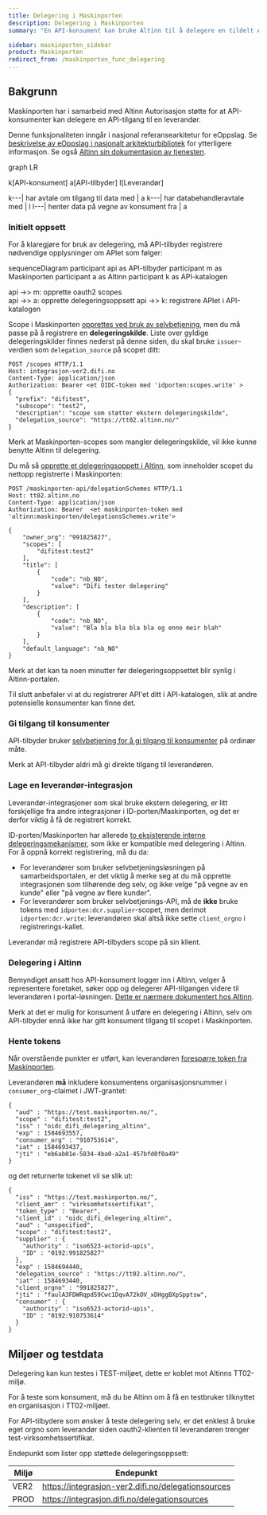 ```yaml
---
title: Delegering i Maskinporten
description: Delegering i Maskinporten
summary: "En API-konsument kan bruke Altinn til å delegere en tildelt API-tilgang videre til en leverandør."

sidebar: maskinporten_sidebar
product: Maskinporten
redirect_from: /maskinporten_func_delegering
---
```


## Bakgrunn

Maskinporten har i samarbeid med Altinn Autorisasjon støtte for at API-konsumenter kan delegere en API-tilgang til en leverandør.

Denne funksjonaliteten inngår i nasjonal referansearkitetur for eOppslag. Se [beskrivelse av eOppslag i nasjonalt arkitekturbibliotek](https://doc.difi.no/nasjonal-arkitektur/nab_referanse_arkitekturer_eoppslag/) for ytterligere informasjon.  Se også [Altinn sin dokumentasjon av tjenesten](https://altinn.github.io/docs/utviklingsguider/sikkerhet-i-eoppslag/).

<div class="mermaid">
graph LR

  k[API-konsument]
  a[API-tilbyder]
  l[Leverandør]

  k---| har avtale om tilgang til data med | a
  k---| har databehandleravtale med | l
  l---| henter data på vegne av konsument fra | a
</div>



### Initielt oppsett

For å klaregjøre for bruk av delegering, må API-tilbyder registrere nødvendige opplysninger om APIet som følger:  

<div class="mermaid">
sequenceDiagram
  participant api as API-tilbyder
  participant m as Maskinporten
  participant a as Altinn
  participant k as API-katalogen

  api ->> m: opprette oauth2 scopes  
  api ->> a:  opprette delegeringsoppsett
  api ->> k: registrere APIet i API-katalogen

</div>


Scope i Maskinporten [opprettes ved bruk av selvbetjening]({{site.baseurl}}/docs/Maskinporten/maskinporten_guide_apitilbyder#administrasjon-av-api),  men du må passe på å registrere en **delegeringskilde**.  Liste over gyldige delegeringskilder finnes nederst på denne siden, du skal bruke `issuer`-verdien som `delegation_source` på scopet ditt:

```
POST /scopes HTTP/1.1
Host: integrasjon-ver2.difi.no
Content-Type: application/json
Authorization: Bearer <et OIDC-token med 'idporten:scopes.write' >
{
  "prefix": "difitest",
  "subscope": "test2",
  "description": "scope som støtter ekstern delegeringskilde",
  "delegation_source": "https://tt02.altinn.no/"
}
```
Merk at Maskinporten-scopes som mangler delegeringskilde, vil ikke kunne benytte Altinn til delegering.

Du må så [opprette et delegeringsoppett i Altinn](https://altinn.github.io/docs/utviklingsguider/sikkerhet-i-eoppslag/api-eier/#registrering-av-delegerbar-ressurs-i-altinn), som inneholder scopet du nettopp registrerte i Maskinporten:

```
POST /maskinporten-api/delegationSchemes HTTP/1.1
Host: tt02.altinn.no
Content-Type: application/json
Authorization: Bearer  <et maskinporten-token med 'altinn:maskinporten/delegationsSchemes.write'>

{
    "owner_org": "991825827",
    "scopes": [
        "difitest:test2"
    ],
    "title": [
        {
            "code": "nb_NO",
            "value": "Difi tester delegering"
        }
    ],
    "description": [
        {
            "code": "nb_NO",
            "value": "Bla bla bla bla bla og enno meir blah"
        }
    ],
    "default_language": "nb_NO"
}
```
Merk at det kan ta noen minutter før delegeringsoppsettet blir synlig i Altinn-portalen.


Til slutt anbefaler vi at du registrerer API'et ditt i API-katalogen, slik at andre potensielle konsumenter kan finne det.

### Gi tilgang til konsumenter

API-tilbyder bruker [selvbetjening for å gi tilgang til konsumenter]({{site.baseurl}}/docs/Maskinporten/maskinporten_guide_apitilbyder#2b-tilgangsstyring---oauth2-selvbetjeningsklient) på ordinær måte.  

Merk at API-tilbyder aldri må gi direkte tilgang til leverandøren.

### Lage en leverandør-integrasjon

Leverandør-integrasjoner som skal bruke ekstern delegering, er litt forskjellige fra andre integrasjoner i ID-porten/Maskinporten, og det er derfor viktig å få de registrert korrekt.


ID-porten/Maskinporten har allerede [to eksisterende interne delegeringsmekanismer]({{site.baseurl}}/docs/idporten/oidc/oidc_api_admin#eierskap-til-integrasjoner), som ikke er kompatible med delegering i Altinn. For å oppnå korrekt registrering, må du da:

* For leverandører som bruker selvbetjeningsløsningen på samarbeidsportalen, er det viktig å merke seg at du må opprette integrasjonen som tilhørende deg selv, og ikke velge "på vegne av en kunde" eller "på vegne av flere kunder".
* For leverandører som bruker selvbetjenings-API, må de **ikke** bruke tokens med `idporten:dcr.supplier`-scopet, men derimot `idporten:dcr.write`: leverandøren skal altså ikke sette `client_orgno` i registrerings-kallet.

Leverandør må registrere API-tilbyders scope på sin klient.


### Delegering i Altinn

Bemyndiget ansatt hos API-konsument logger inn i Altinn, velger å representere foretaket, søker opp og delegerer API-tilgangen videre til leverandøren i portal-løsningen.  [Dette er nærmere dokumentert hos Altinn](https://altinn.github.io/docs/utviklingsguider/sikkerhet-i-eoppslag/tilgangsstyrer/).

Merk at det er mulig for konsument å utføre en delegering i Altinn, selv om  API-tilbyder ennå ikke har gitt konsument tilgang til scopet i Maskinporten.


### Hente tokens

Når overstående punkter er utført, kan leverandøren [forespørre token fra Maskinporten]({{site.baseurl}}/docs/Maskinporten/maskinporten_protocol_token).

Leverandøren **må** inkludere konsumentens organisasjonsnummer i `consumer_org`-claimet i JWT-grantet:

```
{
  "aud" : "https://test.maskinporten.no/",
  "scope" : "difitest:test2",
  "iss" : "oidc_difi_delegering_altinn",
  "exp" : 1584693557,
  "consumer_org" : "910753614",
  "iat" : 1584693437,
  "jti" : "eb6ab01e-5834-4ba0-a2a1-457bfd0f0a49"
}
```

og det returnerte tokenet vil se slik ut:
```
{
  "iss" : "https://test.maskinporten.no/",
  "client_amr" : "virksomhetssertifikat",
  "token_type" : "Bearer",
  "client_id" : "oidc_difi_delegering_altinn",
  "aud" : "unspecified",
  "scope" : "difitest:test2",
  "supplier" : {
    "authority" : "iso6523-actorid-upis",
    "ID" : "0192:991825827"
  },
  "exp" : 1584694440,
  "delegation_source" : "https://tt02.altinn.no/",
  "iat" : 1584693440,
  "client_orgno" : "991825827",
  "jti" : "faulA3FDWRqpd59Cwc1DqvA72kOV_xDHggBXpSpptsw",
  "consumer" : {
    "authority" : "iso6523-actorid-upis",
    "ID" : "0192:910753614"
  }
}
```

## Miljøer og testdata

Delegering kan kun testes i TEST-miljøet, dette er koblet mot Altinns TT02-miljø.

For å teste som konsument, må du be Altinn om å få en testbruker tilknyttet en  organisasjon i TT02-miljøet.

For API-tilbydere som ønsker å teste delegering selv, er det enklest å bruke eget orgno som leverandør siden oauth2-klienten til leverandøren trenger test-virksomhetssertifikat.

Endepunkt som lister opp støttede delegeringsoppsett:

|Miljø| Endepunkt|
|-|-|
| VER2 | https://integrasjon-ver2.difi.no/delegationsources |
| PROD | https://integrasjon.difi.no/delegationsources |

